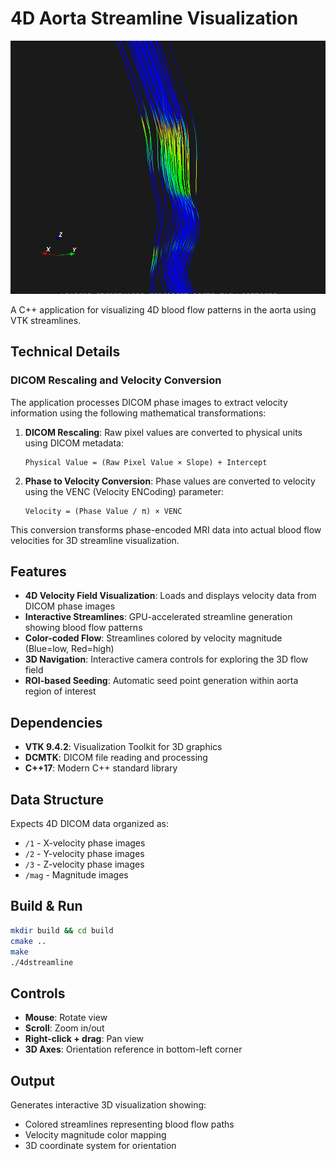 # 4D Aorta Streamline Visualization

![4D Aorta Streamlines](assets/sample.png)

A C++ application for visualizing 4D blood flow patterns in the aorta using VTK streamlines.

## Technical Details

### DICOM Rescaling and Velocity Conversion

The application processes DICOM phase images to extract velocity information using the following mathematical transformations:

1. **DICOM Rescaling**: Raw pixel values are converted to physical units using DICOM metadata:
   ```
   Physical Value = (Raw Pixel Value × Slope) + Intercept
   ```

2. **Phase to Velocity Conversion**: Phase values are converted to velocity using the VENC (Velocity ENCoding) parameter:
   ```
   Velocity = (Phase Value / π) × VENC
   ```

This conversion transforms phase-encoded MRI data into actual blood flow velocities for 3D streamline visualization.

## Features

- **4D Velocity Field Visualization**: Loads and displays velocity data from DICOM phase images
- **Interactive Streamlines**: GPU-accelerated streamline generation showing blood flow patterns
- **Color-coded Flow**: Streamlines colored by velocity magnitude (Blue=low, Red=high)
- **3D Navigation**: Interactive camera controls for exploring the 3D flow field
- **ROI-based Seeding**: Automatic seed point generation within aorta region of interest

## Dependencies

- **VTK 9.4.2**: Visualization Toolkit for 3D graphics
- **DCMTK**: DICOM file reading and processing
- **C++17**: Modern C++ standard library

## Data Structure

Expects 4D DICOM data organized as:
- `/1` - X-velocity phase images
- `/2` - Y-velocity phase images  
- `/3` - Z-velocity phase images
- `/mag` - Magnitude images

## Build & Run

```bash
mkdir build && cd build
cmake ..
make
./4dstreamline
```

## Controls

- **Mouse**: Rotate view
- **Scroll**: Zoom in/out
- **Right-click + drag**: Pan view
- **3D Axes**: Orientation reference in bottom-left corner

## Output

Generates interactive 3D visualization showing:
- Colored streamlines representing blood flow paths
- Velocity magnitude color mapping
- 3D coordinate system for orientation 